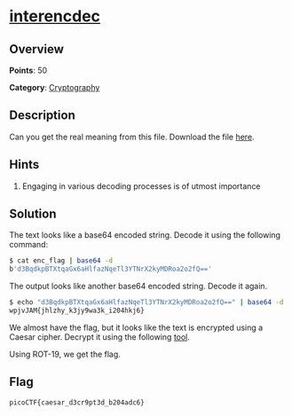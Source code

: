 # [interencdec](https://play.picoctf.org/practice/challenge/418)

## Overview

**Points**: 50

**Category**: [Cryptography](../)

## Description

Can you get the real meaning from this file.
Download the file [here](https://artifacts.picoctf.net/c_titan/3/enc_flag).


## Hints

1. Engaging in various decoding processes is of utmost importance

## Solution

The text looks like a base64 encoded string. Decode it using the following command:

```bash
$ cat enc_flag | base64 -d
b'd3BqdkpBTXtqaGx6aHlfazNqeTl3YTNrX2kyMDRoa2o2fQ=='
```

The output looks like another base64 encoded string. Decode it again.

```bash
$ echo "d3BqdkpBTXtqaGx6aHlfazNqeTl3YTNrX2kyMDRoa2o2fQ==" | base64 -d
wpjvJAM{jhlzhy_k3jy9wa3k_i204hkj6}
```

We almost have the flag, but it looks like the text is encrypted using a Caesar cipher. Decrypt it using the following [tool](https://www.dcode.fr/caesar-cipher).

Using ROT-19, we get the flag.

## Flag

`picoCTF{caesar_d3cr9pt3d_b204adc6}`
